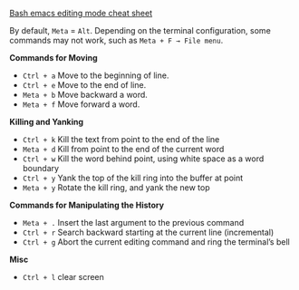  [Bash emacs editing mode cheat sheet](https://catonmat.net/bash-emacs-editing-mode-cheat-sheet) 

By default, `Meta` = `Alt`.
Depending on the terminal configuration, some commands may not work, such as `Meta + F → File menu`.

**Commands for Moving**
* `Ctrl + a` Move to the beginning of line.
* `Ctrl + e` Move to the end of line.
* `Meta + b` Move backward a word.
* `Meta + f` Move forward a word.

**Killing and Yanking**
* `Ctrl + k` Kill the text from point to the end of the line
* `Meta + d` Kill from point to the end of the current word
* `Ctrl + w` Kill the word behind point, using white space as a word boundary
* `Ctrl + y` Yank the top of the kill ring into the buffer at point
* `Meta + y` Rotate the kill ring, and yank the new top

**Commands for Manipulating the History**
* `Meta + .` Insert the last argument to the previous command
* `Ctrl + r` Search backward starting at the current line (incremental)
* `Ctrl + g` Abort the current editing command and ring the terminal’s bell

**Misc**
* `Ctrl + l` clear screen
